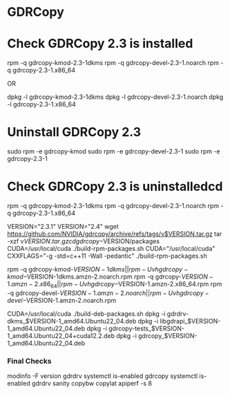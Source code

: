 # GDRCopy


# Check GDRCopy 2.3 is installed
rpm -q gdrcopy-kmod-2.3-1dkms
rpm -q gdrcopy-devel-2.3-1.noarch
rpm -q gdrcopy-2.3-1.x86_64

OR 

dpkg -l gdrcopy-kmod-2.3-1dkms
dpkg -l gdrcopy-devel-2.3-1.noarch
dpkg -l gdrcopy-2.3-1.x86_64

# Uninstall GDRCopy 2.3
sudo rpm -e gdrcopy-kmod
sudo rpm -e gdrcopy-devel-2.3-1
sudo rpm -e gdrcopy-2.3-1

# Check GDRCopy 2.3 is uninstalledcd
rpm -q gdrcopy-kmod-2.3-1dkms
rpm -q gdrcopy-devel-2.3-1.noarch
rpm -q gdrcopy-2.3-1.x86_64

VERSION="2.3.1"
VERSION="2.4"
wget https://github.com/NVIDIA/gdrcopy/archive/refs/tags/v$VERSION.tar.gz
tar -xzf v$VERSION.tar.gz
cd gdrcopy-$VERSION/packages
CUDA=/usr/local/cuda ./build-rpm-packages.sh
CUDA="/usr/local/cuda" CXXFLAGS="-g -std=c++11 -Wall -pedantic" ./build-rpm-packages.sh

rpm -q gdrcopy-kmod-$VERSION-1dkms || rpm -Uvh gdrcopy-kmod-$VERSION-1dkms.amzn-2.noarch.rpm
rpm -q gdrcopy-$VERSION-1.amzn-2.x86_64 || rpm -Uvh gdrcopy-$VERSION-1.amzn-2.x86_64.rpm
rpm -q gdrcopy-devel-$VERSION-1.amzn-2.noarch || rpm -Uvh gdrcopy-devel-$VERSION-1.amzn-2.noarch.rpm


CUDA=/usr/local/cuda ./build-deb-packages.sh
dpkg -i gdrdrv-dkms_$VERSION-1_amd64.Ubuntu22_04.deb
dpkg -i libgdrapi_$VERSION-1_amd64.Ubuntu22_04.deb
dpkg -i gdrcopy-tests_$VERSION-1_amd64.Ubuntu22_04+cuda12.2.deb
dpkg -i gdrcopy_$VERSION-1_amd64.Ubuntu22_04.deb

### Final Checks
modinfo -F version gdrdrv
systemctl is-enabled gdrcopy
systemctl is-enabled gdrdrv
sanity
copybw
copylat
apiperf -s 8
